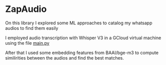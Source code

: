 # ZapAudio

On this library I explored some ML approaches to catalog my whatsapp audios to find them easily

I employed audio transcription with Whisper V3 in a GCloud virtual machine using the file [main.py](main.py)

After that I used some embedding features from BAAI/bge-m3 to compute similirities between the audios and find the best matches.
